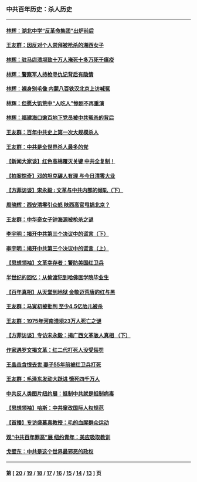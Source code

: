 ### 中共百年历史：杀人历史
---
#### [林辉：湖北中学“反革命集团”出炉前后](../../pages/nf1176106/n14082585.md?10030430) 
#### [王友群：因反对个人崇拜被枪杀的湘西女子](../../pages/nf1176106/n14048288.md?10030430) 
#### [林辉：驻马店溃坝致十万人淹死十多万死于瘟疫](../../pages/nf1176106/n14048231.md?10030430) 
#### [林辉：警察军人持枪寻仇记背后有隐情](../../pages/nf1176106/n14029745.md?10030430) 
#### [林辉：裸身别毛像 内蒙八百铁汉北京上访喊冤](../../pages/nf1176106/n14026693.md?10030430) 
#### [林辉：但愿大饥荒中“人吃人”惨剧不再重演](../../pages/nf1176106/n14020531.md?10030430) 
#### [林辉：福建海口逾百地下党员被中共冤杀的背后](../../pages/nf1176106/n13878946.md?10030430) 
#### [王友群：百年中共史上第一次大规模杀人](../../pages/nf1176106/n13863785.md?10030430) 
#### [王友群：中共是全世界杀人最多的党](../../pages/nf1176106/n13860689.md?10030430) 
#### [【新闻大家谈】红色高棉覆灭关键 中共全复制！](../../pages/nf1176106/n13850222.md?10030430) 
#### [【拍案惊奇】邓的坦克碾人有理 与今日清零大业](../../pages/nf1176106/n13729574.md?10030430) 
#### [【方菲访谈】宋永毅 : 文革与中共内部的倾轧（下）](../../pages/nf1176106/n13486836.md?10030430) 
#### [周晓辉：西安清零引众怒 陕西高官甩锅北京？](../../pages/nf1176106/n13484627.md?10030430) 
#### [王友群：中华奇女子钟海源被枪杀之谜](../../pages/nf1176106/n13430555.md?10030430) 
#### [李宇明：揭开中共第三个决议中的谎言（下）](../../pages/nf1176106/n13389389.md?10030430) 
#### [李宇明：揭开中共第三个决议中的谎言（上）](../../pages/nf1176106/n13388697.md?10030430) 
#### [【思想领袖】文革幸存者：警防美国红卫兵](../../pages/nf1176106/n13339289.md?10030430) 
#### [半世纪的回忆：从偷渡犯到哈佛医学院毕业生](../../pages/nf1176106/n13345328.md?10030430) 
#### [【百年真相】从天堂到地狱 金敬迈荒唐的红与黑](../../pages/nf1176106/n13336995.md?10030430) 
#### [王友群：马寅初被批判 至少4.5亿胎儿被杀](../../pages/nf1176106/n13260313.md?10030430) 
#### [王友群：1975年河南溃坝23万人死亡之谜](../../pages/nf1176106/n13231576.md?10030430) 
#### [【方菲访谈】专访宋永毅：揭广西文革骇人真相 （下）](../../pages/nf1176106/n13209074.md?10030430) 
#### [作家遇罗文揭文革：红二代打死人没受惩罚](../../pages/nf1176106/n13205254.md?10030430) 
#### [王晶垚含恨去世 妻子55年前被红卫兵打死](../../pages/nf1176106/n13203590.md?10030430) 
#### [王友群：毛泽东发动大跃进 饿死四千万人](../../pages/nf1176106/n13177158.md?10030430) 
#### [中共反人类图片纽约展：抵制中共就是抵制病毒](../../pages/nf1176106/n13115371.md?10030430) 
#### [【思想领袖】哈斯：中共窜改国际人权规范](../../pages/nf1176106/n13053647.md?10030430) 
#### [【首播】专访盛慕真教授：毛的血腥群众运动](../../pages/nf1176106/n13091782.md?10030430) 
#### [观“中共百年罪恶”展 纽约青年：美应吸取教训](../../pages/nf1176106/n13085246.md?10030430) 
#### [戈壁东：中共是这个世界最邪恶的政权](../../pages/nf1176106/n13085641.md?10030430) 

---
#### 第 [ [20](./20.md?10030430) / [19](./19.md?10030430) / [18](./18.md?10030430) / [17](./17.md?10030430) / [16](./16.md?10030430) / [15](./15.md?10030430) / [14](./14.md?10030430) / [13](./13.md?10030430) ] 页
